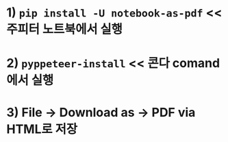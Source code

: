 # 1) `pip install -U notebook-as-pdf` << 주피터 노트북에서 실행
# 2) `pyppeteer-install` << 콘다 comand에서 실행
# 3) File -> Download as -> PDF via HTML로 저장
